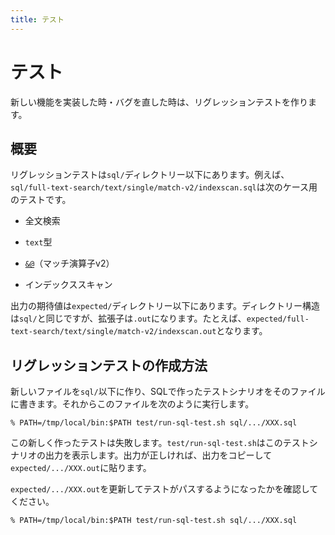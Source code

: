 ```yaml
---
title: テスト
---
```


# テスト

新しい機能を実装した時・バグを直した時は、リグレッションテストを作ります。

## 概要

リグレッションテストは`sql/`ディレクトリー以下にあります。例えば、`sql/full-text-search/text/single/match-v2/indexscan.sql`は次のケース用のテストです。

  * 全文検索

  * `text`型

  * [`&@`][match-v2]（マッチ演算子v2）

  * インデックススキャン

出力の期待値は`expected/`ディレクトリー以下にあります。ディレクトリー構造は`sql/`と同じですが、拡張子は`.out`になります。たとえば、`expected/full-text-search/text/single/match-v2/indexscan.out`となります。

## リグレッションテストの作成方法

新しいファイルを`sql/`以下に作り、SQLで作ったテストシナリオをそのファイルに書きます。それからこのファイルを次のように実行します。

```console
% PATH=/tmp/local/bin:$PATH test/run-sql-test.sh sql/.../XXX.sql
```

この新しく作ったテストは失敗します。`test/run-sql-test.sh`はこのテストシナリオの出力を表示します。出力が正しければ、出力をコピーして`expected/.../XXX.out`に貼ります。

`expected/.../XXX.out`を更新してテストがパスするようになったかを確認してください。

```console
% PATH=/tmp/local/bin:$PATH test/run-sql-test.sh sql/.../XXX.sql
```

[match-v2]:../reference/operators/match-v2.html
